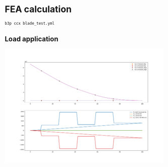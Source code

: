 # FEA calculation
```bash
b3p ccx blade_test.yml
```


## Load application

![Test blade](../assets/images/test_blade_loads.png)

